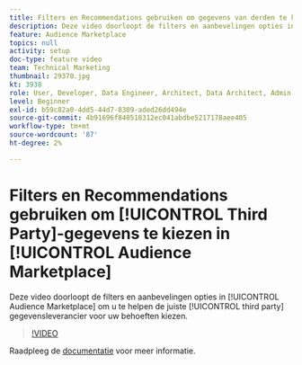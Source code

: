 ```yaml
---
title: Filters en Recommendations gebruiken om gegevens van derden te kiezen in Audience Marketplace
description: Deze video doorloopt de filters en aanbevelingen opties in de Audience Marketplace om u te helpen de juiste leverancier van derdegegevens voor uw behoeften kiezen.
feature: Audience Marketplace
topics: null
activity: setup
doc-type: feature video
team: Technical Marketing
thumbnail: 29370.jpg
kt: 3938
role: User, Developer, Data Engineer, Architect, Data Architect, Admin, Leader
level: Beginner
exl-id: b59c82a0-4dd5-44d7-8309-aded26dd494e
source-git-commit: 4b91696f840518312ec041abdbe5217178aee405
workflow-type: tm+mt
source-wordcount: '87'
ht-degree: 2%

---
```


# Filters en Recommendations gebruiken om [!UICONTROL Third Party]-gegevens te kiezen in [!UICONTROL Audience Marketplace]

Deze video doorloopt de filters en aanbevelingen opties in [!UICONTROL Audience Marketplace] om u te helpen de juiste [!UICONTROL third party] gegevensleverancier voor uw behoeften kiezen.

>[!VIDEO](https://video.tv.adobe.com/v/29370/?quality=12)

Raadpleeg de [documentatie](https://docs.adobe.com/content/help/en/audience-manager/user-guide/features/audience-marketplace/audience-marketplace-for-data-buyers/marketplace-data-buyers.html) voor meer informatie.
